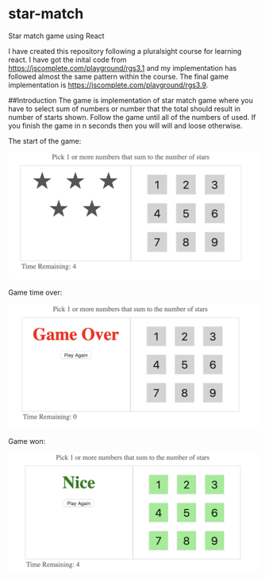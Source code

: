 # star-match

Star match game using React

I have created this repository following a pluralsight course for learning react. I have got the inital code from https://jscomplete.com/playground/rgs3.1 and my implementation has followed almost the same pattern within the course. The final game implementation is https://jscomplete.com/playground/rgs3.9.

##Introduction
The game is implementation of star match game where you have to select sum of numbers or number that the total should result in number of starts shown. Follow the game until all of the numbers of used. If you finish the game in n seconds then you will will and loose otherwise.

The start of the game:

![alt text](https://raw.githubusercontent.com/jawahirlal/star-match/master/game.png?token=ABF4IWNBWNXV2D5RJSMW3GS4Z453U)

Game time over:

![alt text](https://raw.githubusercontent.com/jawahirlal/star-match/master/gameover.png?token=ABF4IWLCKRV6ODIQVCU5PFS4Z45K6)

Game won:

![alt text](https://raw.githubusercontent.com/jawahirlal/star-match/master/gamewon.png?token=ABF4IWJVT5WSCFYLW34GHPK4Z45PK)
